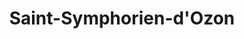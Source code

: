 ---
title: Saint-Symphorien-d'Ozon
url: /saint-symphorien-dozon/
latitude: 45.633
longitude: 4.855
---